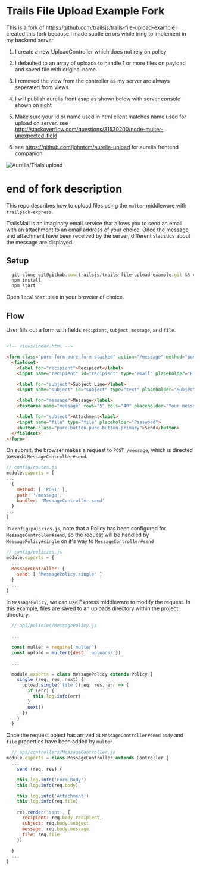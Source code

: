 # Trails File Upload Example Fork

This is a fork of https://github.com/trailsjs/trails-file-upload-example
I created this fork because I made subtle errors while tring to implement in my backend server
1. I create a new UploadController which does not rely on policy
2. I defaulted to an array of uploads to handle 1 or more files on payload and saved file with original name. 
3. I removed the view from the controller as my server are always seperated from views
4. I will publish aurelia front asap as shown below with server console shown on right
5. Make sure your id or name used in html client matches name used for upload on server. see http://stackoverflow.com/questions/31530200/node-multer-unexpected-field

6. see https://github.com/johntom/aurelia-upload for aurelia frontend companion

![Aurelia/Trials upload](https://github.com/johntom/trails-file-upload-example/blob/master/uploadart.jpg "Aurelia/Trials 
upload")

# end of fork description

This repo describes how to upload files using the `multer` middleware with `trailpack-express`.

TrailsMail is an imaginary email service that allows you to send an email with an attachment to an email address of your choice.  Once the message and attachment have been received by the server, different statistics about the message are displayed.

## Setup

```js
  git clone git@github.com:trailsjs/trails-file-upload-example.git && cd trails-file-upload-example
  npm install
  npm start
```

Open `localhost:3000` in your browser of choice.

## Flow

User fills out a form with fields `recipient`, `subject`, `message`, and `file`.  
```html

<!-- views/index.html -->

<form class="pure-form pure-form-stacked" action="/message" method="post" enctype="multipart/form-data">
  <fieldset>
    <label for="recipient">Recipient</label>
    <input name="recipient" id="recipient" type="email" placeholder="Email">

    <label for="subject">Subject Line</label>
    <input name="subject" id="subject" type="text" placeholder="Subject Line">

    <label for="message">Message</label>
    <textarea name="message" rows="5" cols="40" placeholder="Your message here"></textarea>

    <label for="subject">Attachment<label>
    <input name="file" type="file" placeholder="Password">
    <button class="pure-button pure-button-primary">Send</button>
  </fieldset>
</form>
```

On submit, the browser makes a request to `POST /message`, which is directed towards `MessageController#send`.

```js
// config/routes.js
module.exports = [
...
  {
    method: [ 'POST' ],
    path: '/message',
    handler: 'MessageController.send'
  }
...
]
```

In `config/policies.js`, note that a Policy has been configured for `MessageController#send`, so the request will be handled by `MessagePolicy#single` on it's way to `MessageController#send`
```js
// config/policies.js
module.exports = {
  ...
  MessageController: {
    send: [ 'MessagePolicy.single' ]
  }
  ...
}
```

In `MessagePolicy`, we can use Express middleware to modify the request.
In this example, files are saved to an uploads directory within the project
directory.

```js
  // api/policies/MessagePolicy.js

  ...

  const multer = require('multer')
  const upload = multer({dest: 'uploads/'})

  ...

  module.exports = class MessagePolicy extends Policy {
    single (req, res, next) {
      upload.single('file')(req, res, err => {
        if (err) {
          this.log.info(err)
        }
        next()
      })
    }
  }

```

Once the request object has arrived at `MessageController#send` `body` and `file` properties have been added by `multer.`

```js
  // api/controllers/MessageController.js
module.exports = class MessageController extends Controller {
  ...
    send (req, res) {

    this.log.info('Form Body')
    this.log.info(req.body)

    this.log.info('Attachment')
    this.log.info(req.file)

    res.render('sent', {
      recipient: req.body.recipient,
      subject: req.body.subject,
      message: req.body.message,
      file: req.file
    })

  }
  ...
}

```
